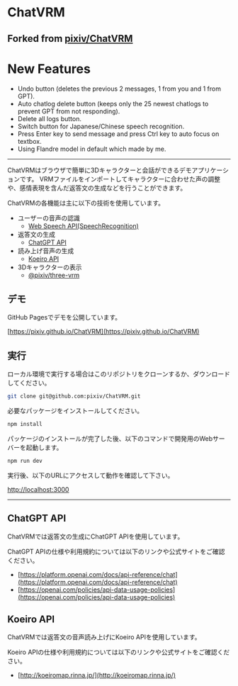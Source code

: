 # ChatVRM
Forked from [pixiv/ChatVRM](https://github.com/pixiv/ChatVRM)
---
# New Features

* Undo button (deletes the previous 2 messages, 1 from you and 1 from GPT).
* Auto chatlog delete button (keeps only the 25 newest chatlogs to prevent GPT from not responding).
* Delete all logs button.
* Switch button for Japanese/Chinese speech recognition.
* Press Enter key to send message and press Ctrl key to auto focus on textbox.
* Using Flandre model in default which made by me.
---
ChatVRMはブラウザで簡単に3Dキャラクターと会話ができるデモアプリケーションです。
VRMファイルをインポートしてキャラクターに合わせた声の調整や、感情表現を含んだ返答文の生成などを行うことができます。

ChatVRMの各機能は主に以下の技術を使用しています。

- ユーザーの音声の認識
    - [Web Speech API(SpeechRecognition)](https://developer.mozilla.org/ja/docs/Web/API/SpeechRecognition)
- 返答文の生成
    - [ChatGPT API](https://platform.openai.com/docs/api-reference/chat)
- 読み上げ音声の生成
    - [Koeiro API](http://koeiromap.rinna.jp/)
- 3Dキャラクターの表示
    - [@pixiv/three-vrm](https://github.com/pixiv/three-vrm)


## デモ

GitHub Pagesでデモを公開しています。

[https://pixiv.github.io/ChatVRM](https://pixiv.github.io/ChatVRM)


## 実行
ローカル環境で実行する場合はこのリポジトリをクローンするか、ダウンロードしてください。

```bash
git clone git@github.com:pixiv/ChatVRM.git
```

必要なパッケージをインストールしてください。
```bash
npm install
```

パッケージのインストールが完了した後、以下のコマンドで開発用のWebサーバーを起動します。
```bash
npm run dev
```

実行後、以下のURLにアクセスして動作を確認して下さい。

[http://localhost:3000](http://localhost:3000) 


---

## ChatGPT API

ChatVRMでは返答文の生成にChatGPT APIを使用しています。

ChatGPT APIの仕様や利用規約については以下のリンクや公式サイトをご確認ください。

- [https://platform.openai.com/docs/api-reference/chat](https://platform.openai.com/docs/api-reference/chat)
- [https://openai.com/policies/api-data-usage-policies](https://openai.com/policies/api-data-usage-policies)


## Koeiro API
ChatVRMでは返答文の音声読み上げにKoeiro APIを使用しています。

Koeiro APIの仕様や利用規約については以下のリンクや公式サイトをご確認ください。

- [http://koeiromap.rinna.jp/](http://koeiromap.rinna.jp/)
